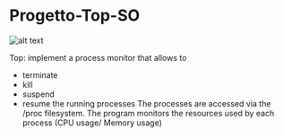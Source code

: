 # Progetto-Top-SO

![alt text](https://github.com/SimoneMariano/Progetto-Top-SO/blob/59259abd7d130c0ebfbd64df2f27ac21aa3a3368/Top.png)

Top:
   implement  a process monitor that allows to
   - terminate
   - kill
   - suspend
   - resume
   the running processes
   The processes are accessed via the /proc filesystem.
   The program monitors the resources used by each process (CPU usage/ Memory usage)

